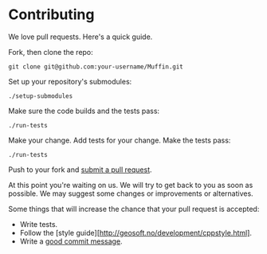 # Contributing

We love pull requests. Here's a quick guide.

Fork, then clone the repo:

    git clone git@github.com:your-username/Muffin.git

Set up your repository's submodules:

    ./setup-submodules

Make sure the code builds and the tests pass:

    ./run-tests

Make your change. Add tests for your change. Make the tests pass:

    ./run-tests

Push to your fork and [submit a pull request](https://github.com/michaelengland/Muffin/compare/).

At this point you're waiting on us. We will try to get back to you as soon as possible. We may suggest
some changes or improvements or alternatives.

Some things that will increase the chance that your pull request is accepted:

* Write tests.
* Follow the [style guide][http://geosoft.no/development/cppstyle.html].
* Write a [good commit message](http://tbaggery.com/2008/04/19/a-note-about-git-commit-messages.html).

